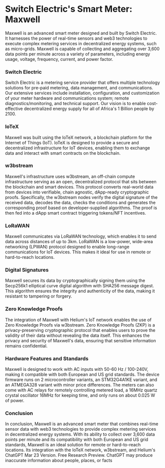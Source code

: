 # Switch Electric's Smart Meter: Maxwell

Maxwell is an advanced smart meter designed and built by Switch Electric. It harnesses the power of real-time sensors and web3 technologies to execute complex metering services in decentralized energy systems, such as micro-grids. Maxwell is capable of collecting and aggregating over 3,600 data points per minute across a variety of parameters, including energy usage, voltage, frequency, current, and power factor.
### Switch Electric

Switch Electric is a metering service provider that offers multiple technology solutions for pre-paid metering, data management, and communications. Our extensive services include installation, configuration, and customization of your meter hardware and communications system; remote diagnostics/monitoring, and technical support. Our vision is to enable cost-effective decentralized energy supply for all of Africa's 1 Billion people by 2100.
### IoTeX

Maxwell was built using the IoTeX network, a blockchain platform for the Internet of Things (IoT). IoTeX is designed to provide a secure and decentralized infrastructure for IoT devices, enabling them to exchange data and interact with smart contracts on the blockchain.
### w3bstream

Maxwell's infrastructure uses w3bstream, an off-chain compute infrastructure serving as an open, decentralized protocol that sits between the blockchain and smart devices. This protocol converts real-world data from devices into verifiable, chain agnostic, dApp-ready cryptographic proofs. Specifically, the w3bstream nodes verify the digital signature of the received data, decodes the data, checks the conditions and generates the corresponding proof based on developer-supplied algorithms. The proof is then fed into a dApp smart contract triggering tokens/NFT incentives.
### LoRaWAN

Maxwell communicates via LoRaWAN technology, which enables it to send data across distances of up to 3km. LoRaWAN is a low-power, wide-area networking (LPWAN) protocol designed to enable long-range communications for IoT devices. This makes it ideal for use in remote or hard-to-reach locations.
### Digital Signatures

Maxwell secures its data by cryptographically signing them using the Secp256k1 elliptical curve digital algorithm with SHA256 message digest. This algorithm ensures the integrity and authenticity of the data, making it resistant to tampering or forgery.
### Zero Knowledge Proofs

The integration of Maxwell with Helium's IoT network enables the use of Zero Knowledge Proofs via w3bstream. Zero Knowledge Proofs (ZKP) is a privacy-preserving cryptographic protocol that enables users to prove the validity of their data without revealing the data itself. This enhances the privacy and security of Maxwell's data, ensuring that sensitive information remains confidential.
### Hardware Features and Standards

Maxwell is designed to work with AC inputs with 50-60 Hz / 100-240V, making it compatible with both European and US grid standards. The device firmware runs on 2 microcontroller variants, an STM32G4A1KE variant, and an ATMEGA328 variant with minor price differences. The meters can also come with AC relays for remotely controlling metered load, a 16MHz quartz crystal oscillator 16MHz for keeping time, and only runs on about 0.025 W of power.
### Conclusion

In conclusion, Maxwell is an advanced smart meter that combines real-time sensor data with web3 technologies to provide complex metering services in decentralized energy systems. With its ability to collect over 3,600 data points per minute and its compatibility with both European and US grid standards, Maxwell is an ideal solution for remote or hard-to-reach locations. Its integration with the IoTeX network, w3bstream, and Helium's
ChatGPT Mar 23 Version. Free Research Preview. ChatGPT may produce inaccurate information about people, places, or facts
